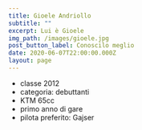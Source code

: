 ```yaml
---
title: Gioele Andriollo
subtitle: ""
excerpt: Lui è Gioele
img_path: /images/gioele.jpg
post_button_label: Conoscilo meglio
date: 2020-06-07T22:00:00.000Z
layout: page
---
```

* classe 2012
* categoria: debuttanti
* KTM 65cc
* primo anno di gare
* pilota preferito: Gajser